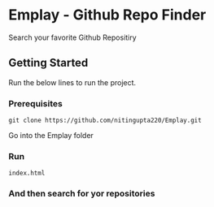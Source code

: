 # Emplay - Github Repo Finder

Search your favorite Github Repositiry

## Getting Started

Run the below lines to run the project.

### Prerequisites

```
git clone https://github.com/nitingupta220/Emplay.git

```
Go into the Emplay folder


### Run
```
index.html

```
### And then search for yor repositories



